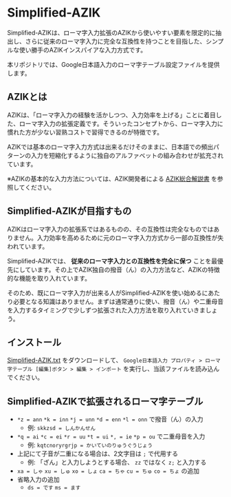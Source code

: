 # Simplified-AZIK

Simplified-AZIKは、ローマ字入力拡張のAZIKから使いやすい要素を限定的に抽出し、さらに従来のローマ字入力に完全な互換性を持つことを目指した、シンプルな使い勝手のAZIKインスパイアな入力方式です。

本リポジトリでは、Google日本語入力のローマ字テーブル設定ファイルを提供します。

## AZIKとは

AZIKは、「ローマ字入力の経験を活かしつつ、入力効率を上げる」ことに着目した、ローマ字入力の拡張定義です。そういったコンセプトから、ローマ字入力に慣れた方が少ない習熟コストで習得できるのが特徴です。

AZIKでは基本のローマ字入力方式は出来るだけそのままに、日本語での頻出パターンの入力を短縮化するように独自のアルファベットの組み合わせが拡充されています。

※AZIKの基本的な入力方法については、AZIK開発者による [AZIK総合解説書](http://hp.vector.co.jp/authors/VA002116/azik/azikinfo.htm) を参照してください。

## Simplified-AZIKが目指すもの

AZIKはローマ字入力の拡張系ではあるものの、その互換性は完全なものではありません。入力効率を高めるために元のローマ字入力方式から一部の互換性が失われています。

Simplified-AZIKでは、 **従来のローマ字入力との互換性を完全に保つ** ことを最優先にしています。その上でAZIK独自の撥音（ん）の入力方法など、AZIKの特徴的な機能を取り入れています。

そのため、既にローマ字入力が出来る人がSimplified-AZIKを使い始めるにあたり必要となる知識はありません。まずは通常通りに使い、撥音（ん）や二重母音を入力するタイミングで少しずつ拡張された入力方法を取り入れていきましょう。

## インストール

[Simplified-AZIK.txt](./Simplified-AZIK.txt) をダウンロードして、 `Google日本語入力 プロパティ > ローマ字テーブル [編集]ボタン > 編集 > インポート` を実行し、当該ファイルを読み込んでください。

## Simplified-AZIKで拡張されるローマ字テーブル

- `*z = ann` `*k = inn` `*j = unn` `*d = enn` `*l = onn` で撥音（ん）の入力
  - 例: `skkzsd = しんかんせん`
- `*q = ai` `*c = ei` `*r = uu` `*t = ui` `*, = ie` `*p = ou` で二重母音を入力
  - 例: `kqtcnoryrgrjp = かいていのりゅうぐうじょう`
- 上記にて子音が二重になる場合は、2文字目は `;` で代用する
  - 例: 「ざん」と入力しようとする場合、 `zz` ではなく `z;` と入力する
- `xa = しゃ` `xu = しゅ` `xo = しょ` `ca = ちゃ` `cu = ちゅ` `co = ちょ` の追加
- 省略入力の追加
  - `ds = です` `ms = ます`
